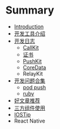 # Summary

* [Introduction](README.md)
* [开发工具介绍](开发工具介绍.md)
* [开发日志](开发日志.md)
    * [CallKit](call-k-i-t.md)
    * [证书](证书.md)
    * [PushKit](push.md)
    * [CoreData](coredata.md)
    * RelayKit
* [开发问题合集](开发问题合集.md)
    * [pod push](pod-push.md)
    * [ruby](ruby.md)
* [好文章推荐](好文章推荐.md)
* [三方组件使用](三方组件使用.md)
* [IOSTip](iostip.md)
* React Native

